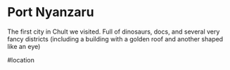 # Port Nyanzaru
The first city in Chult we visited. Full of dinosaurs, docs, and several very fancy districts (including a building with a golden roof and another shaped like an eye)

#location